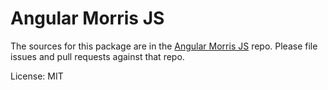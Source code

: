 # Angular Morris JS

The sources for this package are in the [Angular Morris JS](https://github.com/mledour/angular-morris-js) repo. Please file issues and pull requests against that repo.

License: MIT

